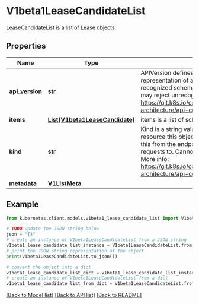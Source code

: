 # V1beta1LeaseCandidateList

LeaseCandidateList is a list of Lease objects.

## Properties

Name | Type | Description | Notes
------------ | ------------- | ------------- | -------------
**api_version** | **str** | APIVersion defines the versioned schema of this representation of an object. Servers should convert recognized schemas to the latest internal value, and may reject unrecognized values. More info: https://git.k8s.io/community/contributors/devel/sig-architecture/api-conventions.md#resources | [optional] 
**items** | [**List[V1beta1LeaseCandidate]**](V1beta1LeaseCandidate.md) | items is a list of schema objects. | 
**kind** | **str** | Kind is a string value representing the REST resource this object represents. Servers may infer this from the endpoint the kubernetes.client submits requests to. Cannot be updated. In CamelCase. More info: https://git.k8s.io/community/contributors/devel/sig-architecture/api-conventions.md#types-kinds | [optional] 
**metadata** | [**V1ListMeta**](V1ListMeta.md) |  | [optional] 

## Example

```python
from kubernetes.client.models.v1beta1_lease_candidate_list import V1beta1LeaseCandidateList

# TODO update the JSON string below
json = "{}"
# create an instance of V1beta1LeaseCandidateList from a JSON string
v1beta1_lease_candidate_list_instance = V1beta1LeaseCandidateList.from_json(json)
# print the JSON string representation of the object
print(V1beta1LeaseCandidateList.to_json())

# convert the object into a dict
v1beta1_lease_candidate_list_dict = v1beta1_lease_candidate_list_instance.to_dict()
# create an instance of V1beta1LeaseCandidateList from a dict
v1beta1_lease_candidate_list_from_dict = V1beta1LeaseCandidateList.from_dict(v1beta1_lease_candidate_list_dict)
```
[[Back to Model list]](../README.md#documentation-for-models) [[Back to API list]](../README.md#documentation-for-api-endpoints) [[Back to README]](../README.md)


